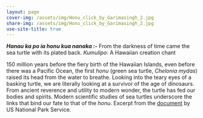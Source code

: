 ```yaml
---
layout: page
cover-img: /assets/img/Honu_click_by_Garimasingh_2.jpg
share-img: /assets/img/Honu_click_by_Garimasingh_2.jpg
use-site-title: true
---
```


**_Hanau ka po ia honu kua nanaka :-_** From the darkness of time came the sea turtle with its plated back. _Kumulipo_: A Hawaiian creation chant

150 million years before the fiery birth of the Hawaiian Islands, even before there was a Pacific Ocean, the first _honu_ (green sea turtle, _Chelonia mydas_) raised its head from the water to breathe. Looking into the teary eyes of a basking turtle, we are literally looking at a survivor of the age of dinosaurs. From ancient reverence and utility to modern wonder, the turtle has fed our bodies and spirits. Modern scientific studies of sea turtles underscore the links that bind our fate to that of the _honu_. Excerpt from the [document](https://www.nps.gov/kaho/learn/nature/upload/honu.pdf) by US National Park Service. 
